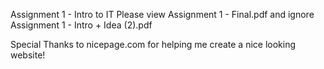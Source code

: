 Assignment 1 - Intro to IT
Please view Assignment 1 - Final.pdf and ignore Assignment 1 - Intro + Idea (2).pdf

Special Thanks to nicepage.com for helping me create a nice looking website!
